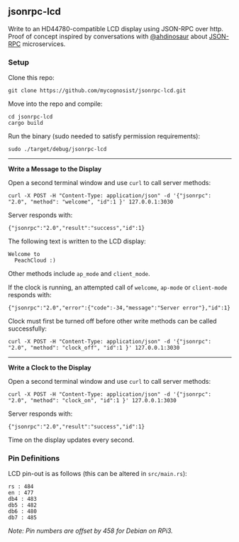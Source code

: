 ## jsonrpc-lcd

Write to an HD44780-compatible LCD display using JSON-RPC over http. Proof of concept inspired by conversations with [@ahdinosaur](https://github.com/ahdinosaur) about [JSON-RPC](https://www.jsonrpc.org/specification) microservices.

### Setup

Clone this repo:

`git clone https://github.com/mycognosist/jsonrpc-lcd.git`

Move into the repo and compile:

`cd jsonrpc-lcd`  
`cargo build`

Run the binary (sudo needed to satisfy permission requirements):

`sudo ./target/debug/jsonrpc-lcd`

-----

**Write a Message to the Display**

Open a second terminal window and use `curl` to call server methods:

`curl -X POST -H "Content-Type: application/json" -d '{"jsonrpc": "2.0", "method": "welcome", "id":1 }' 127.0.0.1:3030`

Server responds with:

`{"jsonrpc":"2.0","result":"success","id":1}`

The following text is written to the LCD display:

`Welcome to`  
`  PeachCloud :)`

Other methods include `ap_mode` and `client_mode`.

If the clock is running, an attempted call of `welcome`, `ap-mode` or `client-mode` responds with:

`{"jsonrpc":"2.0","error":{"code":-34,"message":"Server error"},"id":1}`

Clock must first be turned off before other write methods can be called successfully:

`curl -X POST -H "Content-Type: application/json" -d '{"jsonrpc": "2.0", "method": "clock_off", "id":1 }' 127.0.0.1:3030`

-----

**Write a Clock to the Display**

Open a second terminal window and use `curl` to call server methods:

`curl -X POST -H "Content-Type: application/json" -d '{"jsonrpc": "2.0", "method": "clock_on", "id":1 }' 127.0.0.1:3030`

Server responds with:

`{"jsonrpc":"2.0","result":"success","id":1}`

Time on the display updates every second.

### Pin Definitions

LCD pin-out is as follows (this can be altered in `src/main.rs`):

`rs : 484`  
`en : 477`  
`db4 : 483`  
`db5 : 482`  
`db6 : 480`  
`db7 : 485`

_Note: Pin numbers are offset by 458 for Debian on RPi3._
